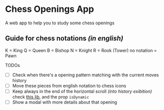 # Chess Openings App

A web app to help you to study some chess openings

## Guide for chess notations _(in english)_

K = King
Q = Queen
B = Bishop
N = Knight
R = Rook (Tower)
no notation = Pawn

TODOs

- [ ] Check when there's a opening pattern matching with the current moves history
- [ ] Move these pieces from english notation to chess icons
- [ ] Keep always in the end of the horizontal scroll _(into history exibition)_ check [this lib](https://www.npmjs.com/package/react-scroll), and the prop `isDynamic`
- [ ] Show a modal with more details about that opening

